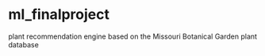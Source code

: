 # ml_finalproject
plant recommendation engine based on the Missouri Botanical Garden plant database
